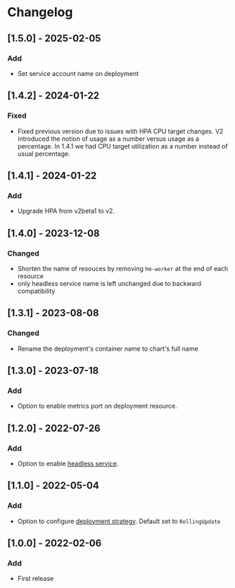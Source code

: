 # Changelog

## [1.5.0] - 2025-02-05
### Add

* Set service account name on deployment

## [1.4.2] - 2024-01-22
### Fixed

* Fixed previous version due to issues with HPA CPU target changes. V2 introduced the notion of usage as a number versus usage as a percentage. In 1.4.1 we had CPU target utilization as a number instead of usual percentage.

## [1.4.1] - 2024-01-22
### Add

* Upgrade HPA from v2beta1 to v2.

## [1.4.0] - 2023-12-08
### Changed

* Shorten the name of resouces by removing `hm-worker` at the end of each resource
* only headless service name is left unchanged due to backward compatibility


## [1.3.1] - 2023-08-08
### Changed

* Rename the deployment's container name to chart's full name


## [1.3.0] - 2023-07-18
### Add

* Option to enable metrics port on deployment resource.

## [1.2.0] - 2022-07-26
### Add

* Option to enable [headless service](https://kubernetes.io/docs/concepts/services-networking/service/#headless-services).


## [1.1.0] - 2022-05-04
### Add

* Option to configure [deployment strategy](https://kubernetes.io/docs/concepts/workloads/controllers/deployment/#strategy). Default set to `RollingUpdate`


## [1.0.0] - 2022-02-06
### Add

* First release
